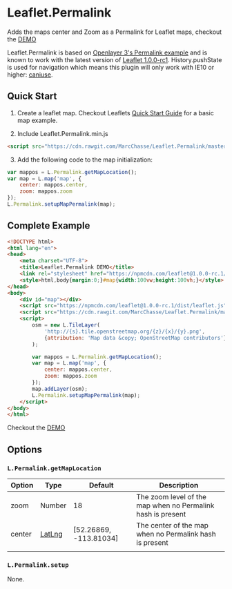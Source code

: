 # Leaflet.Permalink
Adds the maps center and Zoom as a Permalink for Leaflet maps, checkout the [DEMO](https://marcchasse.github.io/Leaflet.Permalink/)

Leaflet.Permalink is based on [Openlayer 3's Permalink example](http://openlayers.org/en/latest/examples/Permalink.html)
and is known to work with the latest version of [Leaflet 1.0.0-rc1](http://leafletjs.com/reference-1.0.0.html).
History.pushState is used for navigation which means this plugin will only work with IE10 or higher: [caniuse](http://caniuse.com/#feat=history).

## Quick Start

1. Create a leaflet map. Checkout Leaflets [Quick Start Guide](http://leafletjs.com/examples/quick-start.html) for a basic map example.

2. Include Leaflet.Permalink.min.js
```html
<script src="https://cdn.rawgit.com/MarcChasse/Leaflet.Permalink/master/Leaflet.Permalink.min.js"></script>
```
3. Add the following code to the map initialization:
```javascript
var mappos = L.Permalink.getMapLocation();
var map = L.map('map', {
    center: mappos.center,
    zoom: mappos.zoom
});
L.Permalink.setupMapPermalink(map);
```
## Complete Example
```html
<!DOCTYPE html>
<html lang="en">
<head>
	<meta charset="UTF-8">
	<title>Leaflet.Permalink DEMO</title>
	<link rel="stylesheet" href="https://npmcdn.com/leaflet@1.0.0-rc.1/dist/leaflet.css" />
	<style>html,body{margin:0;}#map{width:100vw;height:100vh;}</style>
</head>
<body>
	<div id="map"></div>
	<script src="https://npmcdn.com/leaflet@1.0.0-rc.1/dist/leaflet.js"></script>
	<script src="https://cdn.rawgit.com/MarcChasse/Leaflet.Permalink/master/Leaflet.Permalink.min.js"></script>
	<script>
	    osm = new L.TileLayer(
	    	'http://{s}.tile.openstreetmap.org/{z}/{x}/{y}.png',
	    	{attribution: 'Map data &copy; OpenStreetMap contributors'}
	    );

		var mappos = L.Permalink.getMapLocation();
	    var map = L.map('map', {
	        center: mappos.center,
	        zoom: mappos.zoom
	    });
		map.addLayer(osm);
	    L.Permalink.setupMapPermalink(map);
	</script>
</body>
</html>
```
Checkout the [DEMO](https://marcchasse.github.io/Leaflet.Permalink/)

## Options
### `L.Permalink.getMapLocation`

| Option | Type                                                 | Default                | Description                                                 |
|--------|------------------------------------------------------|------------------------|-------------------------------------------------------------|
| zoom   | Number                                               | 18                     | The zoom level of the map when no Permalink hash is present |
| center | [LatLng](http://leafletjs.com/reference.html#latlng) | [52.26869, -113.81034] | The center of the map when no Permalink hash is present     |
|        |                                                      |                        |                                                             |

### `L.Permalink.setup`

None.